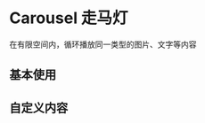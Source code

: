 # Carousel 走马灯

在有限空间内，循环播放同一类型的图片、文字等内容

## 基本使用

<demo vue="./example/base.vue"></demo>

## 自定义内容

<demo vue="./example/slot.vue"></demo>
